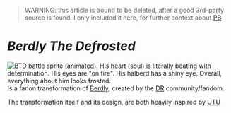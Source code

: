 > WARNING: this article is bound to be deleted, after a good 3rd-party source is found.
> I only included it here, for further context about [PB](./Phoenix%20Buster.md)

# _Berdly The Defrosted_
![BTD battle sprite (animated). His heart (soul) is literally beating with determination. His eyes are "on fire". His halberd has a shiny eye. Overall,  everything about him looks frosted.](https://i.redd.it/spmvj3ja64s71.gif)
Is a fanon transformation of [Berdly](https://deltarune.fandom.com/wiki/Berdly), created by the [DR](https://en.wikipedia.org/wiki/Deltarune) community/fandom.

The transformation itself and its design, are both heavily inspired by [UTU](https://undertale.fandom.com/wiki/Undyne#Genocide_Route)
